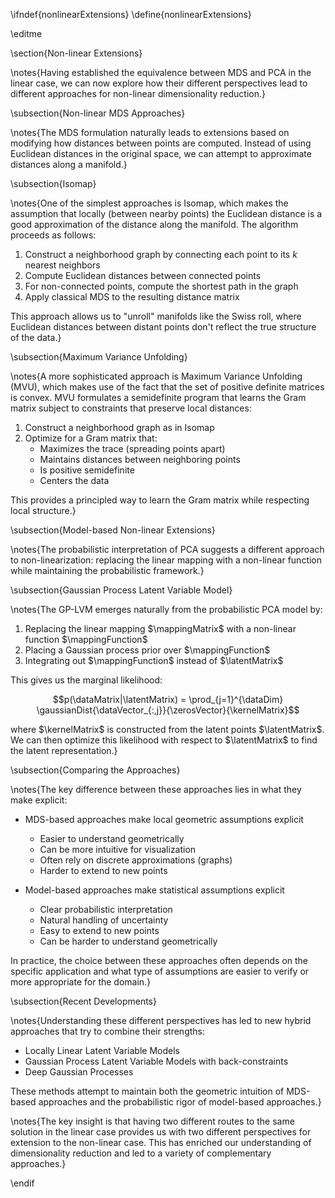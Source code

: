 \ifndef{nonlinearExtensions}
\define{nonlinearExtensions}

\editme

\section{Non-linear Extensions}

\notes{Having established the equivalence between MDS and PCA in the linear case, we can now explore how their different perspectives lead to different approaches for non-linear dimensionality reduction.}

\subsection{Non-linear MDS Approaches}

\notes{The MDS formulation naturally leads to extensions based on modifying how distances between points are computed. Instead of using Euclidean distances in the original space, we can attempt to approximate distances along a manifold.}

\subsection{Isomap}

\notes{One of the simplest approaches is Isomap, which makes the assumption that locally (between nearby points) the Euclidean distance is a good approximation of the distance along the manifold. The algorithm proceeds as follows:

1. Construct a neighborhood graph by connecting each point to its $k$ nearest neighbors
2. Compute Euclidean distances between connected points
3. For non-connected points, compute the shortest path in the graph
4. Apply classical MDS to the resulting distance matrix

This approach allows us to "unroll" manifolds like the Swiss roll, where Euclidean distances between distant points don't reflect the true structure of the data.}

\subsection{Maximum Variance Unfolding}

\notes{A more sophisticated approach is Maximum Variance Unfolding (MVU), which makes use of the fact that the set of positive definite matrices is convex. MVU formulates a semidefinite program that learns the Gram matrix subject to constraints that preserve local distances:

1. Construct a neighborhood graph as in Isomap
2. Optimize for a Gram matrix that:
   * Maximizes the trace (spreading points apart)
   * Maintains distances between neighboring points
   * Is positive semidefinite
   * Centers the data

This provides a principled way to learn the Gram matrix while respecting local structure.}

\subsection{Model-based Non-linear Extensions}

\notes{The probabilistic interpretation of PCA suggests a different approach to non-linearization: replacing the linear mapping with a non-linear function while maintaining the probabilistic framework.}

\subsection{Gaussian Process Latent Variable Model}

\notes{The GP-LVM emerges naturally from the probabilistic PCA model by:

1. Replacing the linear mapping $\mappingMatrix$ with a non-linear function $\mappingFunction$
2. Placing a Gaussian process prior over $\mappingFunction$
3. Integrating out $\mappingFunction$ instead of $\latentMatrix$

This gives us the marginal likelihood:

$$p(\dataMatrix|\latentMatrix) = \prod_{j=1}^{\dataDim} \gaussianDist{\dataVector_{:,j}}{\zerosVector}{\kernelMatrix}$$

where $\kernelMatrix$ is constructed from the latent points $\latentMatrix$. We can then optimize this likelihood with respect to $\latentMatrix$ to find the latent representation.}

\subsection{Comparing the Approaches}

\notes{The key difference between these approaches lies in what they make explicit:

* MDS-based approaches make local geometric assumptions explicit
    * Easier to understand geometrically
    * Can be more intuitive for visualization
    * Often rely on discrete approximations (graphs)
    * Harder to extend to new points

* Model-based approaches make statistical assumptions explicit
    * Clear probabilistic interpretation
    * Natural handling of uncertainty
    * Easy to extend to new points
    * Can be harder to understand geometrically

In practice, the choice between these approaches often depends on the specific application and what type of assumptions are easier to verify or more appropriate for the domain.}

\subsection{Recent Developments}

\notes{Understanding these different perspectives has led to new hybrid approaches that try to combine their strengths:

* Locally Linear Latent Variable Models
* Gaussian Process Latent Variable Models with back-constraints
* Deep Gaussian Processes

These methods attempt to maintain both the geometric intuition of MDS-based approaches and the probabilistic rigor of model-based approaches.}

\notes{The key insight is that having two different routes to the same solution in the linear case provides us with two different perspectives for extension to the non-linear case. This has enriched our understanding of dimensionality reduction and led to a variety of complementary approaches.}

\endif
